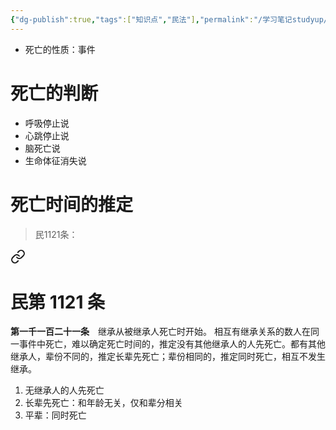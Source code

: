 ```yaml
---
{"dg-publish":true,"tags":["知识点","民法"],"permalink":"/学习笔记studyup/民法总论/生理死亡/","dgPassFrontmatter":true,"created":"2024-11-01T18:58:02.880+08:00","updated":"2024-11-01T18:59:04.022+08:00"}
---
```


- 死亡的性质：事件
# 死亡的判断 
- 呼吸停止说
- 心跳停止说
- 脑死亡说
- 生命体征消失说
# 死亡时间的推定 
> 民1121条：
<div class="transclusion internal-embed is-loaded"><a class="markdown-embed-link" href="/////#t1121" aria-label="Open link"><svg xmlns="http://www.w3.org/2000/svg" width="24" height="24" viewBox="0 0 24 24" fill="none" stroke="currentColor" stroke-width="2" stroke-linecap="round" stroke-linejoin="round" class="svg-icon lucide-link"><path d="M10 13a5 5 0 0 0 7.54.54l3-3a5 5 0 0 0-7.07-7.07l-1.72 1.71"></path><path d="M14 11a5 5 0 0 0-7.54-.54l-3 3a5 5 0 0 0 7.07 7.07l1.71-1.71"></path></svg></a><div class="markdown-embed">

<div class="markdown-embed-title">

# 民第 1121 条

</div>


**第一千一百二十一条**　继承从被继承人死亡时开始。
相互有继承关系的数人在同一事件中死亡，难以确定死亡时间的，推定没有其他继承人的人先死亡。都有其他继承人，辈份不同的，推定长辈先死亡；辈份相同的，推定同时死亡，相互不发生继承。 

</div></div>


1. 无继承人的人先死亡 
2. 长辈先死亡：和年龄无关，仅和辈分相关 
3. 平辈：同时死亡